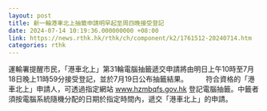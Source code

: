 ```yaml
---
layout: post
title: 新一輪港車北上抽籤申請明早起至周四晚接受登記
date: 2024-07-14 10:19:36.000000000 +08:00
link: https://news.rthk.hk/rthk/ch/component/k2/1761512-20240714.htm
categories: rthk
---
```


運輸署提醒市民，「港車北上」第31輪電腦抽籤遞交申請將由明日上午10時至7月18日晚上11時59分接受登記，並於7月19日公布抽籤結果。
　　 
符合資格的「港車北上」申請人，可透過指定網站 www.hzmbqfs.gov.hk 登記電腦抽籤。中籤者須按電腦系統隨機分配的日期於指定時間內，遞交「港車北上」的申請。
